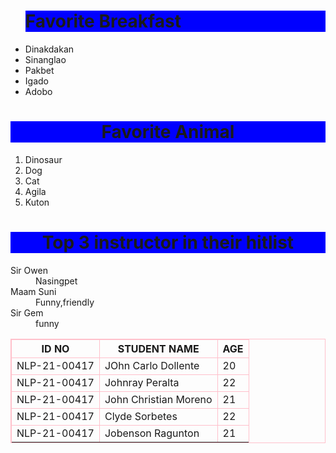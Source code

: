 <html>
<head>
<style>
table,th,td{
  border:1px solid pink;
}
</style>
<body>
<table style=width:10000000%">
<tr>
<th>ID NO</th>
<th> STUDENT NAME</th>
<th> AGE</th>
</tr>
<tr>
<ul>
<td>NLP-21-00417</td>
<td>JOhn Carlo Dollente</td>
<td>20</td>
</tr>
<tr>
<td>NLP-21-00417</td>
<td>Johnray Peralta</td>
<td>22</td>
</tr>
<tr>
<td>NLP-21-00417</td>
<td>John Christian Moreno</td>
<td>21</td>
</tr>
<tr>
<td>NLP-21-00417</td>
<td>Clyde Sorbetes</td>
<td>22</td>
</tr>
<tr>
<td>NLP-21-00417</td>
<td>Jobenson Ragunton</td>
<td>21</td>
</tr>
<tr>
<ul>
<!--breakfast-->
<h1 body style="background-color:blue;"></body>Favorite Breakfast</h1>
<li>Dinakdakan</li>
<li>Sinanglao</li>
<li>Pakbet</li>
<li>Igado</li>
<li>Adobo</li>
</tr>
</ul>

<!--Animals-->
<h1><div align="center" body style="background-color:blue;"></body>Favorite Animal</div></h1>
<ol>
<li>Dinosaur</li>
<li>Dog</li>
<li>Cat</li>
<li>Agila</li>
<li>Kuton</li>
</ol>
<dl>
<h1><div align="center" body style="background-color:blue;"></body>Top 3 instructor in their hitlist</h1></div>
<dt>Sir Owen</dt>
<dd>Nasingpet</dd>
<dt>Maam Suni</dt>
<dd>Funny,friendly</dd>
<dt>Sir Gem</dt>
<dd>funny</dd>
</dl>
</html>
</head>
